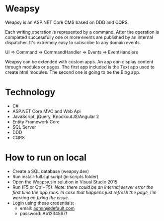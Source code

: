 # Weapsy
Weapsy is an ASP.NET Core CMS based on DDD and CQRS.

Each writing operation is represented by a command. After the operation is completed successfully one or more events are published by an internal dispatcher.
It's extremely easy to subscribe to any domain events. 

UI => Command => CommandHandler => Events => EventHandlers

Weapsy can be extended with custom apps.
An app can display content through modules or pages.
The first app included is the Text app used to create html modules.
The second one is going to be the Blog app.

# Technology

- C#
- ASP.NET Core MVC and Web Api
- JavaScript, jQuery, KnockoutJS/Angular 2
- Entity Framework Core
- SQL Server
- DDD
- CQRS

# How to run on local

- Create a SQL database (weapsy.dev)
- Run install-full.sql script (in scripts folder)
- Open the Weapsy.sln solution in Visual Studio 2015
- Run (F5 or Ctrl+F5). _Note: there could be an internal server error the first time the app runs. In case that happens just refresh the page, I'm working on fixing the issue._
- Login using these credentials:
  - email: admin@default.com
  - password: Ab1234567!
